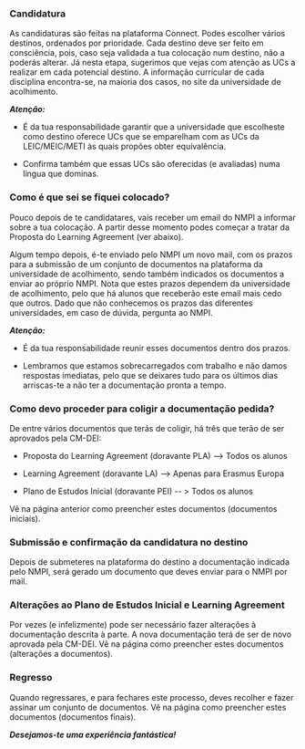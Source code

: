 
### Candidatura
As candidaturas são feitas na plataforma Connect. Podes escolher vários destinos, ordenados por prioridade. Cada destino deve ser feito em consciência, pois, caso seja validada a tua colocação num destino, não a poderás alterar. Já nesta etapa, sugerimos que vejas com atenção as UCs a realizar em cada potencial destino. A informação curricular de cada disciplina encontra-se, na maioria dos casos, no site da universidade de acolhimento.

***Atenção:***
- É da tua responsabilidade garantir que a universidade que escolheste como destino oferece UCs que se emparelham com as UCs da LEIC/MEIC/METI às quais propões obter equivalência.

- Confirma também que essas UCs são oferecidas (e avaliadas) numa língua que dominas.

### Como é que sei se fiquei colocado?

Pouco depois de te candidatares, vais receber um email do NMPI a informar sobre a tua colocação. A partir desse momento podes começar a tratar da Proposta do Learning Agreement (ver abaixo).

Algum tempo depois, é-te enviado pelo NMPI um novo mail, com os prazos para a submissão de um conjunto de documentos na plataforma da universidade de acolhimento, sendo também indicados os documentos a enviar ao próprio NMPI. Nota que estes prazos dependem da universidade de acolhimento, pelo que há alunos que receberão este email mais cedo que outros. Dado que não conhecemos os prazos das diferentes universidades, em caso de dúvida, pergunta ao NMPI.

***Atenção:***
- É da tua responsabilidade reunir esses documentos dentro dos prazos.

- Lembramos que estamos sobrecarregados com trabalho e não damos respostas imediatas, pelo que se deixares tudo para os últimos dias arriscas-te a não ter a documentação pronta a tempo.

### Como devo proceder para coligir a documentação pedida?

De entre vários documentos que terás de coligir, há três que terão de ser aprovados pela CM-DEI:

- Proposta do Learning Agreement (doravante PLA) --> Todos os alunos

- Learning Agreement (doravante LA) --> Apenas para Erasmus Europa

- Plano de Estudos Inicial (doravante PEI) -- > Todos os alunos

Vê na página anterior como preencher estes documentos (documentos iniciais).

### Submissão e confirmação da candidatura no destino

Depois de submeteres na plataforma do destino a documentação indicada pelo NMPI, será gerado um documento que deves enviar para o NMPI por mail.

### Alterações ao Plano de Estudos Inicial e Learning Agreement

Por vezes (e infelizmente) pode ser necessário fazer alterações à documentação descrita à parte. A nova documentação terá de ser de novo aprovada pela CM-DEI. Vê na página como preencher estes documentos (alterações a documentos).

### Regresso
Quando regressares, e para fechares este processo, deves recolher e fazer assinar um conjunto de documentos. Vê na página como preencher estes documentos (documentos finais).

***Desejamos-te uma experiência fantástica!***

